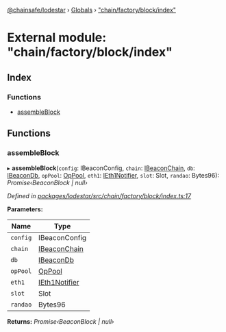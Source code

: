 [@chainsafe/lodestar](../README.md) › [Globals](../globals.md) › ["chain/factory/block/index"](_chain_factory_block_index_.md)

# External module: "chain/factory/block/index"

## Index

### Functions

* [assembleBlock](_chain_factory_block_index_.md#assembleblock)

## Functions

###  assembleBlock

▸ **assembleBlock**(`config`: IBeaconConfig, `chain`: [IBeaconChain](../interfaces/_chain_interface_.ibeaconchain.md), `db`: [IBeaconDb](../interfaces/_db_api_beacon_interface_.ibeacondb.md), `opPool`: [OpPool](../classes/_oppool_oppool_.oppool.md), `eth1`: [IEth1Notifier](../interfaces/_eth1_interface_.ieth1notifier.md), `slot`: Slot, `randao`: Bytes96): *Promise‹BeaconBlock | null›*

*Defined in [packages/lodestar/src/chain/factory/block/index.ts:17](https://github.com/ChainSafe/lodestar/blob/4796680/packages/lodestar/src/chain/factory/block/index.ts#L17)*

**Parameters:**

Name | Type |
------ | ------ |
`config` | IBeaconConfig |
`chain` | [IBeaconChain](../interfaces/_chain_interface_.ibeaconchain.md) |
`db` | [IBeaconDb](../interfaces/_db_api_beacon_interface_.ibeacondb.md) |
`opPool` | [OpPool](../classes/_oppool_oppool_.oppool.md) |
`eth1` | [IEth1Notifier](../interfaces/_eth1_interface_.ieth1notifier.md) |
`slot` | Slot |
`randao` | Bytes96 |

**Returns:** *Promise‹BeaconBlock | null›*
